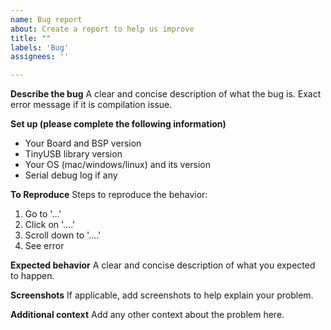```yaml
---
name: Bug report
about: Create a report to help us improve
title: ""
labels: 'Bug'
assignees: ''

---
```


**Describe the bug**
A clear and concise description of what the bug is. Exact error message if it is compilation issue.

**Set up (please complete the following information)**
 - Your Board and BSP version
 - TinyUSB library version 
 - Your OS (mac/windows/linux) and its version
 - Serial debug log if any

**To Reproduce**
Steps to reproduce the behavior:
1. Go to '...'
2. Click on '....'
3. Scroll down to '....'
4. See error

**Expected behavior**
A clear and concise description of what you expected to happen.

**Screenshots**
If applicable, add screenshots to help explain your problem.

**Additional context**
Add any other context about the problem here.

